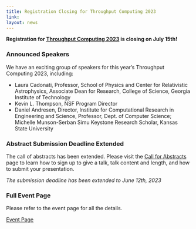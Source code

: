 ```yaml
---
title: Registration Closing for Throughput Computing 2023
link:
layout: news
---
```


**Registration for [Throughput Computing 2023](https://agenda.hep.wisc.edu/event/2014/) is closing on July 15th!**

### Announced Speakers

We have an exciting group of speakers for this year’s Throughput Computing 2023, including:


- Laura Cadonati, Professor, School of Physics and Center for Relativistic Astrophysics, Associate Dean for Research, College of Science, Georgia Institute of Technology
- Kevin L. Thompson, NSF Program Director
- Daniel Andresen, Director, Institute for Computational Research in Engineering and Science, Professor, Dept. of Computer Science; Michelle Munson-Serban Simu Keystone Research Scholar, Kansas State University

### Abstract Submission Deadline Extended

The call of abstracts has been extended. Please visit the [Call for Abstracts](https://agenda.hep.wisc.edu/event/2014/abstracts/) page to learn how to sign up to give a talk, talk content and length, and how to submit your presentation.

*The submission deadline has been extended to June 12th, 2023*

### Full Event Page

Please refer to the event page for all the details. 

[Event Page](https://path-cc.io/events/throughput-computing-2023/)
